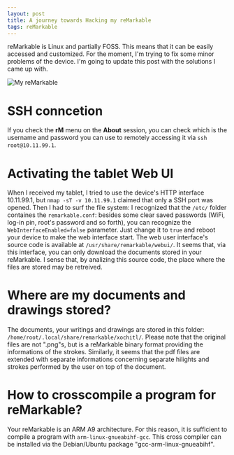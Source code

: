 ```yaml
---
layout: post
title: A journey towards Hacking my reMarkable
tags: reMarkable
---
```


reMarkable is Linux and partially FOSS. This means that it can be easily accessed and customized. For the moment, I'm trying to fix some minor problems of the device. I'm going to update this post with the solutions I came up with.

![My reMarkable](https://scontent-mxp1-1.xx.fbcdn.net/v/t1.0-9/23244558_1507194149366233_5813161295301580330_n.jpg?oh=900a0b2aeb4bba7e0118bd7005a1bf5a&oe=5A698410)


# SSH conncetion

If you check the **rM** menu on the **About** session, you can check which is the username and password you can use to remotely accessing it via `ssh root@10.11.99.1`.

# Activating the tablet Web UI

When I received my tablet, I tried to use the device's HTTP interface 10.11.99.1, but `nmap -sT -v 10.11.99.1` claimed that only a SSH port was opened. Then I had to surf the file system: I recognized that the `/etc/` folder containes the `remarkable.conf`: besides some clear saved passwords (WiFi, log-in pin, root's password and so forth), you can recognize the `WebInterfaceEnabled=false` parameter. Just change it to `true` and reboot your device to make the web interface start. The web user interface's source code is available at `/usr/share/remarkable/webui/`. It seems that, via this interface, you can only download the documents stored in your reMarkable. I sense that, by analizing this source code, the place where the files are stored may be retreived. 

# Where are my documents and drawings stored?

The documents, your writings and drawings are stored in this folder: `/home/root/.local/share/remarkable/xochitl/`. Please note that the original files are not ".png"s, but is a reMarkable binary format providing the informations of the strokes. Similarly, it seems that the pdf files are extended with separate informations concerning separate hilights and strokes performed by the user on top of the document.

# How to crosscompile a program for reMarkable?

Your reMarkable is an ARM A9 architecture. For this reason, it is sufficient to compile a program with `arm-linux-gnueabihf-gcc`. This cross compiler can be installed via the Debian/Ubuntu package "gcc-arm-linux-gnueabihf".
